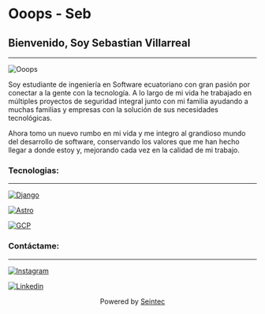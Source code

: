 # Ooops - Seb
## Bienvenido, Soy Sebastian Villarreal
---
![Ooops](https://user-images.githubusercontent.com/85721310/217986264-90c18f68-366e-4e4c-a0f2-0793a032d9a5.png)

Soy estudiante de ingeniería en Software ecuatoriano con gran pasión por conectar a la gente con la tecnología. A lo largo de mi vida he trabajado en múltiples proyectos de seguridad integral junto con mi familia ayudando a muchas familias y empresas con la solución de sus necesidades tecnológicas.

Ahora tomo un nuevo rumbo en mi vida y me integro al grandioso mundo del desarrollo de software, conservando los valores que me han hecho llegar a donde estoy y, mejorando cada vez en la calidad de mi trabajo.

### Tecnologias:
---
[![Django](https://img.shields.io/badge/python-django_4.2-a?style=for-the-badge&logo=python&logoColor=yellow&labelColor=dark&color=green)](https://www.djangoproject.com)

[![Astro](https://img.shields.io/badge/JS-Astro_4-black?style=for-the-badge&logo=astro&logoColor=white&labelColor=yellow)](https://astro.build/)

[![GCP](https://img.shields.io/badge/google-GCP-blue?style=for-the-badge&logo=google&logoColor=yellow&labelColor=red)](https://cloud.google.com/?hl=es)

### Contáctame:
---
[![Instagram](https://img.shields.io/badge/intagram-follow-a?style=social&logo=instagram&logoColor=black&labelColor=red)](https://www.instagram.com/sebas_ebas/)

[![Linkedin](https://img.shields.io/badge/linkedin-follow-a?style=social&logo=linkedin&logoColor=black&labelColor=red)](https://www.linkedin.com/in/dev-seb/)


<p align="center">
<span style="display: block; text-align: center;">Powered by <a href="https://www.seintec-ec.com" target="_blank" rel="noopener noreferrer">Seintec</a></span>
</p>
